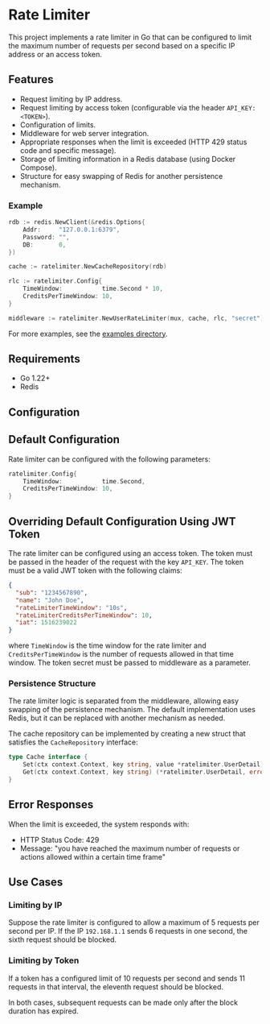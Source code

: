 # Rate Limiter

This project implements a rate limiter in Go that can be configured to limit the maximum number of requests per second based on a specific IP address or an access token.

## Features

- Request limiting by IP address.
- Request limiting by access token (configurable via the header `API_KEY: <TOKEN>`).
- Configuration of limits.
- Middleware for web server integration.
- Appropriate responses when the limit is exceeded (HTTP 429 status code and specific message).
- Storage of limiting information in a Redis database (using Docker Compose).
- Structure for easy swapping of Redis for another persistence mechanism.

### Example

```go
rdb := redis.NewClient(&redis.Options{
	Addr:     "127.0.0.1:6379",
	Password: "",
	DB:       0,
})

cache := ratelimiter.NewCacheRepository(rdb)

rlc := ratelimiter.Config{
	TimeWindow:           time.Second * 10,
	CreditsPerTimeWindow: 10,
}

middleware := ratelimiter.NewUserRateLimiter(mux, cache, rlc, "secret")

```

For more examples, see the [examples directory](examples/ratelimiter/).

## Requirements

- Go 1.22+
- Redis

## Configuration

## Default Configuration

Rate limiter can be configured with the following parameters:

```go
ratelimiter.Config{
    TimeWindow:           time.Second,
    CreditsPerTimeWindow: 10,
}
```

## Overriding Default Configuration Using JWT Token

The rate limiter can be configured using an access token. The token must be passed in the header of the request with the key `API_KEY`. The token must be a valid JWT token with the following claims:
```json
{
  "sub": "1234567890",
  "name": "John Doe",
  "rateLimiterTimeWindow": "10s",
  "rateLimiterCreditsPerTimeWindow": 10,
  "iat": 1516239022
}
```

where `TimeWindow` is the time window for the rate limiter and `CreditsPerTimeWindow` is the number of requests allowed in that time window. The token secret must be passed to middleware as a parameter.

### Persistence Structure

The rate limiter logic is separated from the middleware, allowing easy swapping of the persistence mechanism. The default implementation uses Redis, but it can be replaced with another mechanism as needed.

The cache repository can be implemented by creating a new struct that satisfies the `CacheRepository` interface:

```go
type Cache interface {
    Set(ctx context.Context, key string, value *ratelimiter.UserDetail) error
    Get(ctx context.Context, key string) (*ratelimiter.UserDetail, error)
}
```

## Error Responses

When the limit is exceeded, the system responds with:

- HTTP Status Code: 429
- Message: "you have reached the maximum number of requests or actions allowed within a certain time frame"

## Use Cases

### Limiting by IP

Suppose the rate limiter is configured to allow a maximum of 5 requests per second per IP. If the IP `192.168.1.1` sends 6 requests in one second, the sixth request should be blocked.

### Limiting by Token

If a token has a configured limit of 10 requests per second and sends 11 requests in that interval, the eleventh request should be blocked.

In both cases, subsequent requests can be made only after the block duration has expired.